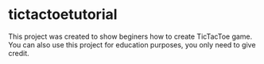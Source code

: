 # tictactoetutorial

This project was created to show beginers how to create TicTacToe game.
You can also use this project for education purposes, you only need to give credit.
